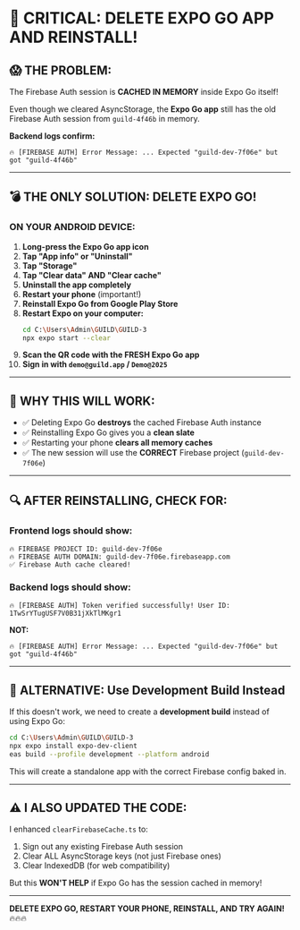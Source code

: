 # 🚨 **CRITICAL: DELETE EXPO GO APP AND REINSTALL!**

## 😱 **THE PROBLEM:**

The Firebase Auth session is **CACHED IN MEMORY** inside Expo Go itself!

Even though we cleared AsyncStorage, the **Expo Go app** still has the old Firebase Auth session from `guild-4f46b` in memory.

**Backend logs confirm:**
```
🔥 [FIREBASE AUTH] Error Message: ... Expected "guild-dev-7f06e" but got "guild-4f46b"
```

---

## 💣 **THE ONLY SOLUTION: DELETE EXPO GO!**

### **ON YOUR ANDROID DEVICE:**

1. **Long-press the Expo Go app icon**
2. **Tap "App info" or "Uninstall"**
3. **Tap "Storage"**
4. **Tap "Clear data" AND "Clear cache"**
5. **Uninstall the app completely**
6. **Restart your phone** (important!)
7. **Reinstall Expo Go from Google Play Store**
8. **Restart Expo on your computer:**
   ```bash
   cd C:\Users\Admin\GUILD\GUILD-3
   npx expo start --clear
   ```
9. **Scan the QR code with the FRESH Expo Go app**
10. **Sign in with `demo@guild.app` / `Demo@2025`**

---

## 🎯 **WHY THIS WILL WORK:**

- ✅ Deleting Expo Go **destroys** the cached Firebase Auth instance
- ✅ Reinstalling Expo Go gives you a **clean slate**
- ✅ Restarting your phone **clears all memory caches**
- ✅ The new session will use the **CORRECT** Firebase project (`guild-dev-7f06e`)

---

## 🔍 **AFTER REINSTALLING, CHECK FOR:**

### **Frontend logs should show:**
```
🔥 FIREBASE PROJECT ID: guild-dev-7f06e
🔥 FIREBASE AUTH DOMAIN: guild-dev-7f06e.firebaseapp.com
✅ Firebase Auth cache cleared!
```

### **Backend logs should show:**
```
🔥 [FIREBASE AUTH] Token verified successfully! User ID: 1TwSrYTugUSF7V0B31jXkTlMKgr1
```

**NOT:**
```
🔥 [FIREBASE AUTH] Error Message: ... Expected "guild-dev-7f06e" but got "guild-4f46b"
```

---

## 📝 **ALTERNATIVE: Use Development Build Instead**

If this doesn't work, we need to create a **development build** instead of using Expo Go:

```bash
cd C:\Users\Admin\GUILD\GUILD-3
npx expo install expo-dev-client
eas build --profile development --platform android
```

This will create a standalone app with the correct Firebase config baked in.

---

## ⚠️ **I ALSO UPDATED THE CODE:**

I enhanced `clearFirebaseCache.ts` to:
1. Sign out any existing Firebase Auth session
2. Clear ALL AsyncStorage keys (not just Firebase ones)
3. Clear IndexedDB (for web compatibility)

But this **WON'T HELP** if Expo Go has the session cached in memory!

---

**DELETE EXPO GO, RESTART YOUR PHONE, REINSTALL, AND TRY AGAIN!** 🔥🔥🔥



